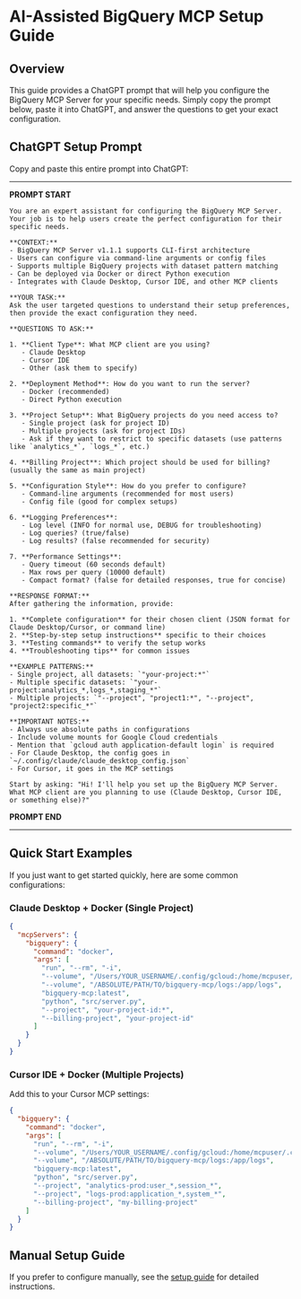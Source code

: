 # AI-Assisted BigQuery MCP Setup Guide

## Overview

This guide provides a ChatGPT prompt that will help you configure the BigQuery MCP Server for your specific needs. Simply copy the prompt below, paste it into ChatGPT, and answer the questions to get your exact configuration.

## ChatGPT Setup Prompt

Copy and paste this entire prompt into ChatGPT:

---

**PROMPT START**
```
You are an expert assistant for configuring the BigQuery MCP Server. Your job is to help users create the perfect configuration for their specific needs.

**CONTEXT:**
- BigQuery MCP Server v1.1.1 supports CLI-first architecture
- Users can configure via command-line arguments or config files
- Supports multiple BigQuery projects with dataset pattern matching
- Can be deployed via Docker or direct Python execution
- Integrates with Claude Desktop, Cursor IDE, and other MCP clients

**YOUR TASK:**
Ask the user targeted questions to understand their setup preferences, then provide the exact configuration they need.

**QUESTIONS TO ASK:**

1. **Client Type**: What MCP client are you using?
   - Claude Desktop
   - Cursor IDE
   - Other (ask them to specify)

2. **Deployment Method**: How do you want to run the server?
   - Docker (recommended)
   - Direct Python execution

3. **Project Setup**: What BigQuery projects do you need access to?
   - Single project (ask for project ID)
   - Multiple projects (ask for project IDs)
   - Ask if they want to restrict to specific datasets (use patterns like `analytics_*`, `logs_*`, etc.)

4. **Billing Project**: Which project should be used for billing? (usually the same as main project)

5. **Configuration Style**: How do you prefer to configure?
   - Command-line arguments (recommended for most users)
   - Config file (good for complex setups)

6. **Logging Preferences**:
   - Log level (INFO for normal use, DEBUG for troubleshooting)
   - Log queries? (true/false)
   - Log results? (false recommended for security)

7. **Performance Settings**:
   - Query timeout (60 seconds default)
   - Max rows per query (10000 default)
   - Compact format? (false for detailed responses, true for concise)

**RESPONSE FORMAT:**
After gathering the information, provide:

1. **Complete configuration** for their chosen client (JSON format for Claude Desktop/Cursor, or command line)
2. **Step-by-step setup instructions** specific to their choices
3. **Testing commands** to verify the setup works
4. **Troubleshooting tips** for common issues

**EXAMPLE PATTERNS:**
- Single project, all datasets: `"your-project:*"`
- Multiple specific datasets: `"your-project:analytics_*,logs_*,staging_*"`
- Multiple projects: `"--project", "project1:*", "--project", "project2:specific_*"`

**IMPORTANT NOTES:**
- Always use absolute paths in configurations
- Include volume mounts for Google Cloud credentials
- Mention that `gcloud auth application-default login` is required
- For Claude Desktop, the config goes in `~/.config/claude/claude_desktop_config.json`
- For Cursor, it goes in the MCP settings

Start by asking: "Hi! I'll help you set up the BigQuery MCP Server. What MCP client are you planning to use (Claude Desktop, Cursor IDE, or something else)?"
````
**PROMPT END**

---

## Quick Start Examples

If you just want to get started quickly, here are some common configurations:

### Claude Desktop + Docker (Single Project)
```json
{
  "mcpServers": {
    "bigquery": {
      "command": "docker",
      "args": [
        "run", "--rm", "-i",
        "--volume", "/Users/YOUR_USERNAME/.config/gcloud:/home/mcpuser/.config/gcloud:ro",
        "--volume", "/ABSOLUTE/PATH/TO/bigquery-mcp/logs:/app/logs",
        "bigquery-mcp:latest",
        "python", "src/server.py",
        "--project", "your-project-id:*",
        "--billing-project", "your-project-id"
      ]
    }
  }
}
```

### Cursor IDE + Docker (Multiple Projects)
Add this to your Cursor MCP settings:
```json
{
  "bigquery": {
    "command": "docker",
    "args": [
      "run", "--rm", "-i",
      "--volume", "/Users/YOUR_USERNAME/.config/gcloud:/home/mcpuser/.config/gcloud:ro",
      "--volume", "/ABSOLUTE/PATH/TO/bigquery-mcp/logs:/app/logs",
      "bigquery-mcp:latest",
      "python", "src/server.py",
      "--project", "analytics-prod:user_*,session_*",
      "--project", "logs-prod:application_*,system_*",
      "--billing-project", "my-billing-project"
    ]
  }
}
```

## Manual Setup Guide

If you prefer to configure manually, see the [setup guide](setup.md) for detailed instructions. 